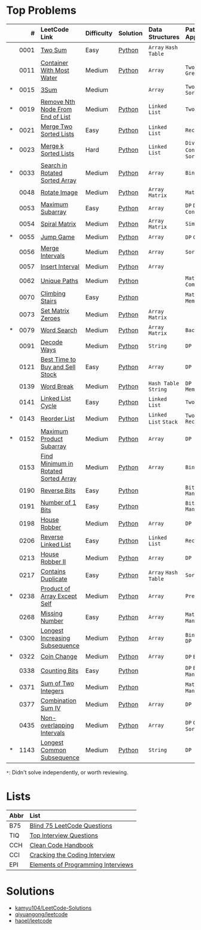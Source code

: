 # Top Problems

|   | #    | LeetCode Link                                                                                              | Difficulty | Solution                                                                                                    | Data Structures            | Patterns / Approaches             | B75                | TIQ                | CCH                | CCI                | EPI                |
|:--|-----:|:-----------------------------------------------------------------------------------------------------------|:-----------|:------------------------------------------------------------------------------------------------------------|:---------------------------|:----------------------------------|:------------------:|:------------------:|:------------------:|:------------------:|:------------------:|
|   | 0001 | [Two Sum](https://leetcode.com/problems/two-sum/)                                                          | Easy       | [Python](/0001-0099/0001-two-sum/0001-two-sum.py)                                                           | `Array` `Hash Table`       |                                   | :heavy_check_mark: |                    | :heavy_check_mark: |                    |                    |
|   | 0011 | [Container With Most Water](https://leetcode.com/problems/container-with-most-water/)                      | Medium     | [Python](/0001-0099/0011-container-with-most-water/0011-container-with-most-water.py)                       | `Array`                    | `Two Pointers` `Greedy`           | :heavy_check_mark: |                    |                    |                    |                    |
| * | 0015 | [3Sum](https://leetcode.com/problems/3sum/)                                                                | Medium     |                                                                                                             | `Array`                    | `Two Pointers` `Sorting`          | :heavy_check_mark: |                    |                    |                    |                    |
| * | 0019 | [Remove Nth Node From End of List](https://leetcode.com/problems/remove-nth-node-from-end-of-list/)        | Medium     | [Python](/0001-0099/0019-remove-nth-node-from-end-of-list/0019-remove-nth-node-from-end-of-list.py)         | `Linked List`              | `Two Pointers`                    | :heavy_check_mark: |                    |                    |                    |                    |
| * | 0021 | [Merge Two Sorted Lists](https://leetcode.com/problems/merge-two-sorted-lists/)                            | Easy       | [Python](/0001-0099/0021-merge-two-sorted-lists/0021-merge-two-sorted-lists.py)                             | `Linked List`              | `Recursion`                       | :heavy_check_mark: |                    |                    |                    |                    |
| * | 0023 | [Merge k Sorted Lists](https://leetcode.com/problems/merge-k-sorted-lists/)                                | Hard       | [Python](/0001-0099/0023-merge-k-sorted-lists/)                                                             | `Linked List`              | `Divide and Conquer` `Merge Sort` | :heavy_check_mark: |                    |                    |                    |                    |
| * | 0033 | [Search in Rotated Sorted Array](https://leetcode.com/problems/search-in-rotated-sorted-array/)            | Medium     | [Python](/0001-0099/0033-search-in-rotated-sorted-array/0033-search-in-rotated-sorted-array.py)             | `Array`                    | `Binary Search`                   | :heavy_check_mark: |                    |                    |                    |                    |
|   | 0048 | [Rotate Image](https://leetcode.com/problems/rotate-image/)                                                | Medium     | [Python](/0001-0099/0048-rotate-image/0048-rotate-image.py)                                                 | `Array` `Matrix`           | `Math`                            | :heavy_check_mark: |                    |                    |                    |                    |
|   | 0053 | [Maximum Subarray](https://leetcode.com/problems/maximum-subarray/)                                        | Easy       | [Python](/0001-0099/0053-maximum-subarray/0053-maximum-subarray.py)                                         | `Array`                    | `DP` `Divide and Conquer`         | :heavy_check_mark: |                    | :heavy_check_mark: |                    |                    |
|   | 0054 | [Spiral Matrix](https://leetcode.com/problems/spiral-matrix/)                                              | Medium     | [Python](/0001-0099/0054-spiral-matrix/0054-spiral-matrix.py)                                               | `Array` `Matrix`           | `Simulation`                      | :heavy_check_mark: |                    |                    |                    |                    |
| * | 0055 | [Jump Game](https://leetcode.com/problems/jump-game/)                                                      | Medium     | [Python](/0001-0099/0055-jump-game/0055-jump-game.py)                                                       | `Array`                    | `DP` `Greedy`                     | :heavy_check_mark: |                    | :heavy_check_mark: |                    |                    |
|   | 0056 | [Merge Intervals](https://leetcode.com/problems/merge-intervals/)                                          | Medium     | [Python](/0001-0099/0056-merge-intervals/0056-merge-intervals.py)                                           | `Array`                    | `Sorting`                         | :heavy_check_mark: |                    |                    |                    |                    |
|   | 0057 | [Insert Interval](https://leetcode.com/problems/insert-interval/)                                          | Medium     | [Python](/0001-0099/0057-insert-interval/0057-insert-interval.py)                                           | `Array`                    |                                   | :heavy_check_mark: |                    | :heavy_check_mark: |                    |                    |
|   | 0062 | [Unique Paths](https://leetcode.com/problems/unique-paths/)                                                | Medium     | [Python](/0001-0099/0062-unique-paths/0062-unique-paths.py)                                                 |                            | `Math` `DP` `Combinatorics`       | :heavy_check_mark: |                    |                    |                    |                    |
|   | 0070 | [Climbing Stairs](https://leetcode.com/problems/climbing-stairs/)                                          | Easy       | [Python](/0001-0099/0070-climbing-stairs/0070-climbing-stairs.py)                                           |                            | `Math` `DP` `Memorization`        | :heavy_check_mark: |                    |                    |                    |                    |
|   | 0073 | [Set Matrix Zeroes](https://leetcode.com/problems/set-matrix-zeroes/)                                      | Medium     | [Python](/0001-0099/0073-set-matrix-zeroes/0073-set-matrix-zeroes.py)                                       | `Array` `Matrix`           |                                   | :heavy_check_mark: |                    |                    |                    |                    |
| * | 0079 | [Word Search](https://leetcode.com/problems/word-search/)                                                  | Medium     | [Python](/0001/0099/0079-word-search/0079-word-search.py)                                                   | `Array` `Matrix`           | `Backtracking`                    | :heavy_check_mark: |                    |                    |                    |                    |
|   | 0091 | [Decode Ways](https://leetcode.com/problems/decode-ways/)                                                  | Medium     | [Python](/0001-0099/0091-decode-ways/0091-decode-ways.py)                                                   | `String`                   | `DP`                              | :heavy_check_mark: |                    |                    |                    |                    |
|   | 0121 | [Best Time to Buy and Sell Stock](https://leetcode.com/problems/best-time-to-buy-and-sell-stock/)          | Easy       | [Python](/0100-0199/0121-best-time-to-buy-and-sell-stock/0121-best-time-to-buy-and-sell-stock.py)           | `Array`                    | `DP`                              | :heavy_check_mark: |                    |                    |                    |                    |
|   | 0139 | [Word Break](https://leetcode.com/problems/word-break/)                                                    | Medium     | [Python](/0100-0199/0139-word-break/0139-word-break.py)                                                     | `Hash Table` `String`      | `DP` `Memorization`               | :heavy_check_mark: |                    |                    |                    |                    |
|   | 0141 | [Linked List Cycle](https://leetcode.com/problems/linked-list-cycle/)                                      | Easy       | [Python](/0100-0199/0141-linked-list-cycle/0141-linked-list-cycle.py)                                       | `Linked List`              | `Two Pointer`                     | :heavy_check_mark: |                    |                    |                    |                    |
| * | 0143 | [Reorder List](https://leetcode.com/problems/reorder-list/)                                                | Medium     | [Python](/0100-0199/0143-reorder-list/)                                                                     | `Linked List` `Stack`      | `Two Pointer` `Recursion`         | :heavy_check_mark: |                    |                    |                    |                    |
| * | 0152 | [Maximum Product Subarray](https://leetcode.com/problems/maximum-product-subarray/)                        | Medium     | [Python](/0100-0199/0152-maximum-product-subarray/0152-maximum-product-subarray.py)                         | `Array`                    | `DP`                              | :heavy_check_mark: |                    | :heavy_check_mark: |                    |                    |
|   | 0153 | [Find Minimum in Rotated Sorted Array](https://leetcode.com/problems/find-minimum-in-rotated-sorted-array/)| Medium     | [Python](/0100-0199/0153-find-minimum-in-rotated-sorted-array/0153-find-minimum-in-rotated-sorted-array.py) | `Array`                    | `Binary Search`                   | :heavy_check_mark: |                    | :heavy_check_mark: |                    |                    |
|   | 0190 | [Reverse Bits](https://leetcode.com/problems/reverse-bits/)                                                | Easy       | [Python](/0100-0199/0190-reverse-bits/0190-reverse-bits.py)                                                 |                            | `Bit Manipulation`                | :heavy_check_mark: |                    |                    |                    |                    |
|   | 0191 | [Number of 1 Bits](https://leetcode.com/problems/number-of-1-bits/)                                        | Easy       | [Python](/0100-0199/0191-number-of-1-bits/)                                                                 |                            | `Bit Manipulation`                | :heavy_check_mark: |                    | :heavy_check_mark: |                    |                    |
|   | 0198 | [House Robber](https://leetcode.com/problems/house-robber/)                                                | Medium     | [Python](/0100-0199/0198-house-robber/0198-house-robber.py)                                                 | `Array`                    | `DP`                              | :heavy_check_mark: |                    |                    |                    |                    |
|   | 0206 | [Reverse Linked List](https://leetcode.com/problems/reverse-linked-list/)                                  | Easy       | [Python](/0200-0299/0206-reverse-linked-list/0206-reverse-linked-list.py)                                   | `Linked List`              | `Recursion`                       | :heavy_check_mark: |                    |                    |                    |                    |
|   | 0213 | [House Robber II](https://leetcode.com/problems/house-robber-ii/)                                          | Medium     | [Python](/0200-0299/0213-house-robber-ii/0213-house-robber-ii.py)                                           | `Array`                    | `DP`                              | :heavy_check_mark: |                    |                    |                    |                    |
|   | 0217 | [Contains Duplicate](https://leetcode.com/problems/contains-duplicate/)                                    | Easy       | [Python](/0200-0299/0217-contains-duplicate/0217-contains-duplicate.py)                                     | `Array` `Hash Table`       | `Sorting`                         | :heavy_check_mark: |                    |                    |                    |                    |
| * | 0238 | [Product of Array Except Self](https://leetcode.com/problems/product-of-array-except-self/)                | Medium     | [Python](/0200-0299/0238-product-of-array-except-self/0238-product-of-array-except-self.py)                 | `Array`                    | `Prefix Sum`                      | :heavy_check_mark: |                    |                    |                    |                    |
|   | 0268 | [Missing Number](https://leetcode.com/problems/missing-number/)                                            | Easy       | [Python](/0200-0299/0268-missing-number/0268-missing-number.py)                                             | `Array`                    | `Math` `Bit Manipulation`         | :heavy_check_mark: |                    |                    |                    |                    |
| * | 0300 | [Longest Increasing Subsequence](https://leetcode.com/problems/longest-increasing-subsequence/)            | Medium     | [Python](/0300-0399/0300-longest-increasing-subsequence/0300-longest-increasing-subsequence.py)             | `Array`                    | `Binary Search` `DP`              | :heavy_check_mark: |                    |                    |                    |                    |
| * | 0322 | [Coin Change](https://leetcode.com/problems/coin-change/)                                                  | Medium     | [Python](/0300-0399/0322-coin-change/0322-coin-change.py)                                                   | `Array`                    | `DP` `BFS`                        | :heavy_check_mark: |                    |                    |                    |                    |
|   | 0338 | [Counting Bits](https://leetcode.com/problems/counting-bits/)                                              | Easy       | [Python](/0300-0399/0338-counting-bits/0338-counting-bits.py)                                               |                            | `DP` `Bit Manipulation`           | :heavy_check_mark: |                    |                    |                    |                    |
| * | 0371 | [Sum of Two Integers](https://leetcode.com/problems/sum-of-two-integers/)                                  | Medium     | [Python](/0300-0399/0371-sum-of-two-integers/0371-sum-of-two-integers.py)                                   |                            | `Math` `Bit Manipulation`         | :heavy_check_mark: |                    |                    |                    |                    |
|   | 0377 | [Combination Sum IV](https://leetcode.com/problems/combination-sum-iv/)                                    | Medium     | [Python](/0300-0399/0377-combination-sum-iv/0377-combination-sum-iv.py)                                     | `Array`                    | `DP`                              | :heavy_check_mark: |                    |                    |                    |                    |
|   | 0435 | [Non-overlapping Intervals](https://leetcode.com/problems/non-overlapping-intervals/)                      | Medium     | [Python](/0400-0499/0435-non-overlapping-intervals/0435-non-overlapping-intervals.py)                       | `Array`                    | `DP` `Greedy` `Sorting`           | :heavy_check_mark: |                    |                    |                    |                    |
| * | 1143 | [Longest Common Subsequence](https://leetcode.com/problems/longest-common-subsequence/)                    | Medium     | [Python](/1100-1199/1143-longest-common-subsequence/1143-longest-common-subsequence.py)                     | `String`                   | `DP`                              | :heavy_check_mark: |                    |                    |                    |                    |

`*`: Didn't solve independently, or worth reviewing.

# Lists

| Abbr | List                                                                                                              |
|:-----|:------------------------------------------------------------------------------------------------------------------|
| B75  | [Blind 75 LeetCode Questions](https://leetcode.com/discuss/general-discussion/460599/blind-75-leetcode-questions) |
| TIQ  | [Top Interview Questions](https://leetcode.com/explore/interview/card/top-interview-questions-easy/)              |
| CCH  | [Clean Code Handbook](https://app.selz.com/item/546c6e1ab7987209fc7fd418)                                         |
| CCI  | [Cracking the Coding Interview](https://www.crackingthecodinginterview.com/)                                      |
| EPI  | [Elements of Programming Interviews](https://elementsofprogramminginterviews.com/)                                |

# Solutions

- [kamyu104/LeetCode-Solutions](https://github.com/kamyu104/LeetCode-Solutions)
- [qiyuangong/leetcode](https://github.com/qiyuangong/leetcode)
- [haoel/leetcode](https://github.com/haoel/leetcode)
